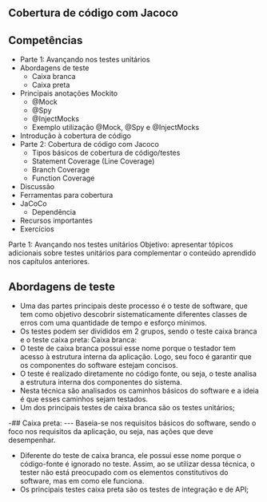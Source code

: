 ## Cobertura de código com Jacoco
## Competências
 - Parte 1: Avançando nos testes unitários
 -  Abordagens de teste
    - Caixa branca
    - Caixa preta
- Principais anotações Mockito
   - @Mock
   - @Spy
   - @InjectMocks
   - Exemplo utilização @Mock, @Spy e @InjectMocks
 - Introdução à cobertura de código
- Parte 2: Cobertura de código com Jacoco
   - Tipos básicos de cobertura de código/testes
   - Statement Coverage (Line Coverage)
   - Branch Coverage
   - Function Coverage
 - Discussão
 - Ferramentas para cobertura
 - JaCoCo
   - Dependência
 - Recursos importantes
 - Exercícios

Parte 1: Avançando nos testes unitários
Objetivo: apresentar tópicos adicionais sobre testes unitários para complementar o conteúdo aprendido nos capítulos anteriores.
## Abordagens de teste
 - Uma das partes principais deste processo é o teste de software, que tem como objetivo descobrir sistematicamente diferentes classes de erros com uma quantidade de tempo e esforço mínimos. 
 - Os testes podem ser divididos em 2 grupos, sendo o teste caixa branca e o teste caixa preta:
Caixa branca:
 - O teste de caixa branca possui esse nome porque o testador tem acesso à estrutura interna da aplicação. Logo, seu foco é garantir que os componentes do software estejam concisos.
 - O teste é realizado diretamente no código fonte, ou seja, o teste analisa a estrutura interna dos componentes do sistema. 
 - Nesta técnica são analisados os caminhos básicos do software e a ideia é que esses caminhos sejam testados.
 - Um dos principais testes de caixa branca são os testes unitários;

 -## Caixa preta: 
   --- Baseia-se nos requisitos básicos do software, sendo o foco nos requisitos da aplicação, ou seja, nas ações que deve desempenhar.
   - Diferente do teste de caixa branca, ele possui esse nome porque o código-fonte é ignorado no teste. Assim, ao se utilizar dessa técnica, o tester não está preocupado com os elementos constitutivos do software, mas em como ele funciona.
   - Os principais testes caixa preta são os testes de integração e de API;


